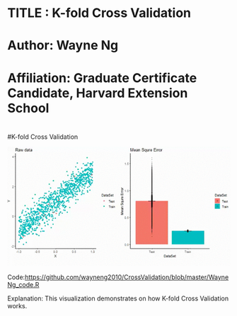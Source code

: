# TITLE : K-fold Cross Validation

# Author: Wayne Ng

# Affiliation: Graduate Certificate Candidate, Harvard Extension School 

#

#K-fold Cross Validation

![Alt Text](WayneNg_artifact.gif)


Code:https://github.com/wayneng2010/CrossValidation/blob/master/WayneNg_code.R


Explanation: 
This visualization demonstrates on how K-fold Cross Validation works. 
